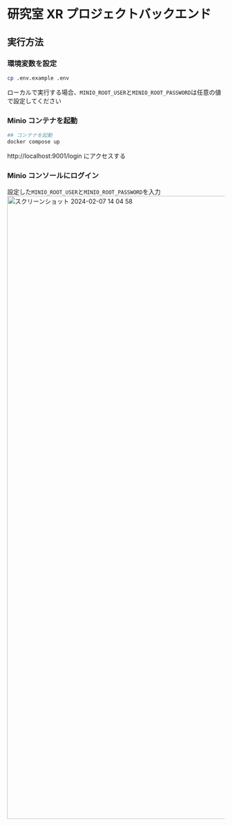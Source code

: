 # 研究室 XR プロジェクトバックエンド

## 実行方法

### 環境変数を設定

```bash
cp .env.example .env
```

ローカルで実行する場合、`MINIO_ROOT_USER`と`MINIO_ROOT_PASSWORD`は任意の値で設定してください

### Minio コンテナを起動

```bash
## コンテナを起動
docker compose up
```

http://localhost:9001/login にアクセスする

### Minio コンソールにログイン
設定した`MINIO_ROOT_USER`と`MINIO_ROOT_PASSWORD`を入力
<img width="1440" alt="スクリーンショット 2024-02-07 14 04 58" src="https://github.com/kajiLabTeam/xr-project-backend/assets/89134459/82ee64d2-9877-4573-acfe-8408ffa16907">
